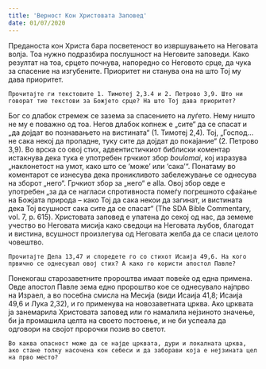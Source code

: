 ```yaml
---
title: 'Верност Кон Христовата Заповед'
date: 01/07/2020
---
```


Преданоста кон Христа бара посветеност во извршувањето на Неговата волја. Тоа нужно подразбира послушност на Неговите заповеди. Како резултат на тоа, срцето почнува, напоредно со Неговото срце, да чука за спасение на изгубените. Приоритет ни станува она на што Тој му дава приоритет.

`Прочитајте ги текстовите 1. Тимотеј 2,3.4 и 2. Петрово 3,9. Што ни говорат тие текстови за Божјето срце? На што Тој дава приоритет?`

Бог со длабок стремеж се зазема за спасението на луѓето. Нему ништо не му е поважно од тоа. Негов длабок копнеж е „сите“ да се спасат и „да дојдат во познавањето на вистината“ (1. Тимотеј 2,4). Тој, „Господ... не сака некој да пропадне, туку сите да дојдат до покајание“ (2. Петрово 3,9). Во врска со овој стих, адвентистичкиот библиски коментар истакнува дека тука е употребен грчкиот збор *boulomai*, кој изразува „наклонетост на умот, како што се ‘може’ или ‘сака’“. Понатаму во коментарот се изнесува дека проникливото забележување се однесува на зборот „него“. Грчкиот збор за „него“ е alla. Овој збор овде е употребен „за да се нагласи спротивноста помеѓу погрешното сфаќање на Божјата природа – како Тој да сака некои да загинат, и вистината дека Тој всушност сака сите да се спасат“ (Тhe SDА Bible Commentary, vol. 7, p. 615). Христовата заповед е упатена до секој од нас, да земеме учество во Неговата мисија како сведоци на Неговата љубов, благодат и вистина, всушност произлегува од Неговата желба да се спаси целото човештво.

`Прочитајте Дела 13,47 и споредете го со стихот Исаија 49,6. На кого првично се однесувал овој стих? А како го користи апостол Павле?`

Понекогаш старозаветните пророштва имаат повеќе од една примена. Овде апостол Павле зема едно пророштво кое се однесувало најпрво на Израел, а во посебна смисла на Месија (види Исаија 41,8; Исаија 49,6 и Лука 2,32), и го применува на новозаветната црква. Ако црквата ја занемарила Христовата заповед или го намалила нејзиното значење, би ја промашила целта на своето постоење, и не би успеала да одговори на својот пророчки позив во светот.

`Во каква опасност може да се најде црквата, дури и локалната црква, ако стане толку насочена кон себеси и да заборави која е нејзината цел на прво место?`